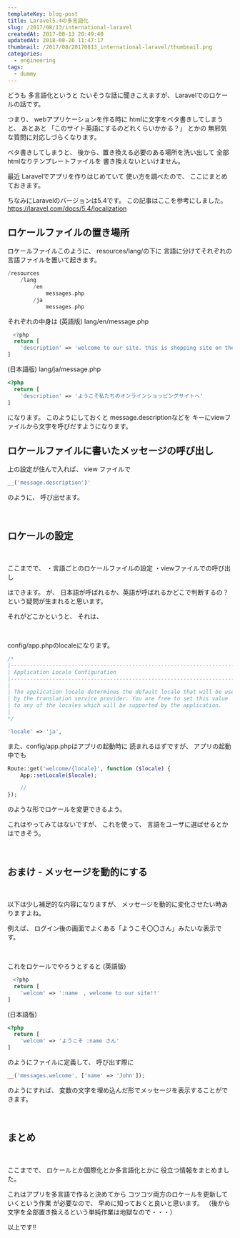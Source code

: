```yaml
---
templateKey: blog-post
title: Laravel5.4の多言語化
slug: /2017/08/13/international-laravel
createdAt: 2017-08-13 20:49:40
updatedAt: 2018-08-26 11:47:17
thumbnail: /2017/08/20170813_international-laravel/thumbnail.png
categories:
  - engineering
tags:
  - dummy
---
```


どうも
多言語化というと
たいそうな話に聞きこえますが、
Laravelでのロケールの話です。

つまり、
webアプリケーションを作る時に
htmlに文字をベタ書きしてしまうと、
あとあと
「このサイト英語にするのどれくらいかかる？」
とかの
無邪気な質問に対応しづらくなります。

ベタ書きしてしまうと、
後から、置き換える必要のある場所を洗い出して
全部htmlなりテンプレートファイルを
書き換えないといけません。


最近
Laravelでアプリを作りはじめていて
使い方を調べたので、
ここにまとめておきます。

ちなみにLaravelのバージョンは5.4です。
この記事はここを参考にしました。
<a href="https://laravel.com/docs/5.4/localization">https://laravel.com/docs/5.4/localization</a>

<div class="adsense"></div>


<h2 class="chapter">ロケールファイルの置き場所</h2>

ロケールファイルこのように、
resources/lang/の下に
言語に分けてそれぞれの言語ファイルを置いて起きます。

```php
/resources
    /lang
        /en
            messages.php
        /ja
            messages.php

```

それぞれの中身は
(英語版) lang/en/message.php

```php
　<?php
  return [
    'description' => 'welcome to our site. this is shopping site on the web !!'
]


```

(日本語版) lang/ja/message.php
```php
<?php
  return [
    'description' => 'ようこそ私たちのオンラインショッピングサイトへ'
]


```

になります。
このようにしておくと
message.descriptionなどを
キーにviewファイルから文字を呼びだすようになります。

<h2>ロケールファイルに書いたメッセージの呼び出し</h2>


上の設定が住んで入れば、
view ファイルで

```php
__('message.description')'
```
のように、
呼び出せます。

&nbsp;


<h2  class="chapter">ロケールの設定</h2>

&nbsp;
&nbsp;


ここまでで、
・言語ごとのロケールファイルの設定
・viewファイルでの呼び出し

はできます。
が、
日本語が呼ばれるか、英語が呼ばれるかどこで判断するの？
という疑問が生まれると思います。

それがどこかというと、
それは、

&nbsp;
&nbsp;

config/app.phpのlocaleになります。

```php
/*
|--------------------------------------------------------------------------
| Application Locale Configuration
|--------------------------------------------------------------------------
|
| The application locale determines the default locale that will be used
| by the translation service provider. You are free to set this value
| to any of the locales which will be supported by the application.
|
*/

'locale' => 'ja',


```


また、config/app.phpはアプリの起動時に
読まれるはずですが、
アプリの起動中でも

```php
Route::get('welcome/{locale}', function ($locale) {
    App::setLocale($locale);

    //
});
```

のような形でロケールを変更できるよう。

これはやってみてはないですが、
これを使って、
言語をユーザに選ばせるとかはできそう。

&nbsp;
&nbsp;

<h2 class="chapter">おまけ - メッセージを動的にする</h2>

&nbsp;
&nbsp;

以下は少し補足的な内容になりますが、
メッセージを動的に変化させたい時ありますよね。

例えば、
ログイン後の画面でよくある「ようこそ〇〇さん」みたいな表示です。

&nbsp;
&nbsp;

これをロケールでやろうとすると
(英語版)
```php
　<?php
  return [
    'welcom' => ':name　, welcome to our site!!'
]


```

(日本語版)
```php
<?php
  return [
    'welcom' => 'ようこそ :name さん'
]


```

のようにファイルに定義して、
呼び出す際に
```php
__('messages.welcome', ['name' => 'John']);
```

のようにすれば、
変数の文字を埋め込んだ形でメッセージを表示することができます。

&nbsp;
&nbsp;

<h2 class="chapter">まとめ</h2>

&nbsp;
&nbsp;

ここまでで、
ロケールとか国際化とか多言語化とかに
役立つ情報をまとめました。

これはアプリを多言語で作ると決めてから
コツコツ両方のロケールを更新していくという作業
が必要なので、
早めに知っておくと良いと思います。
（後から文字を全部置き換えるという単純作業は地獄なので・・・）

以上です!!
